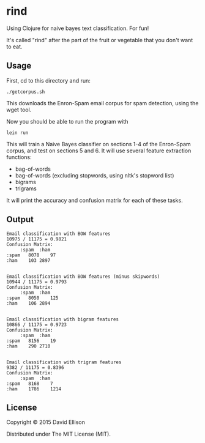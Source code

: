 # rind

Using Clojure for naive bayes text classification. For fun!

It's called "rind" after the part of the fruit or vegetable that you don't want to eat.

## Usage

First, cd to this directory and run:

    ./getcorpus.sh

This downloads the Enron-Spam email corpus for spam detection, using the wget tool.

Now you should be able to run the program with

    lein run

This will train a Naive Bayes classifier on sections 1-4 of the Enron-Spam corpus,
and test on sections 5 and 6. It will use several feature extraction functions:

- bag-of-words
- bag-of-words (excluding stopwords, using nltk's stopword list)
- bigrams
- trigrams

It will print the accuracy and confusion matrix for each of these tasks.

## Output

    Email classification with BOW features
    10975 / 11175 = 0.9821
    Confusion Matrix:
    	 :spam	:ham
    :spam	8078	97
    :ham	103	2897
    
    
    Email classification with BOW features (minus skipwords)
    10944 / 11175 = 0.9793
    Confusion Matrix:
    	 :spam	:ham
    :spam	8050	125
    :ham	106	2894
    
    
    Email classification with bigram features
    10866 / 11175 = 0.9723
    Confusion Matrix:
    	 :spam	:ham
    :spam	8156	19
    :ham	290	2710
    
    
    Email classification with trigram features
    9382 / 11175 = 0.8396
    Confusion Matrix:
    	 :spam	:ham
    :spam	8168	7
    :ham	1786	1214

## License

Copyright © 2015 David Ellison

Distributed under The MIT License (MIT).
